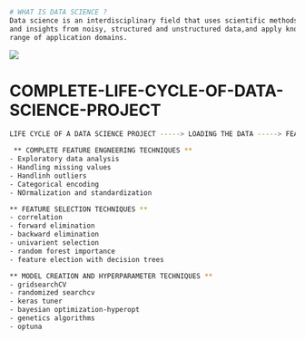 ```bash
# WHAT IS DATA SCIENCE ?
Data science is an interdisciplinary field that uses scientific methods, processes, algorithms and systems to extract knowledge
and insights from noisy, structured and unstructured data,and apply knowledge and actionable insights from data across a broad
range of application domains.
```
![](https://4a98ap3993lcyavjn2w2d1o1-wpengine.netdna-ssl.com/wp-content/uploads/2021/02/ai-ml-dl-ds-venn-diagram-deviq.png)

# COMPLETE-LIFE-CYCLE-OF-DATA-SCIENCE-PROJECT

```bash
LIFE CYCLE OF A DATA SCIENCE PROJECT -----> LOADING THE DATA -----> FEATURE ENGNEERING ----->FEATURE SELECTION -----> MODEL CREATION AND HYPER PARAMETER TUNING ----->MODEL DEPLOYMENT ------>MODEL MONITORING AND RETRAINING
```
```bash
 ** COMPLETE FEATURE ENGNEERING TECHNIQUES **
- Exploratory data analysis
- Handling missing values
- Handlinh outliers
- Categorical encoding
- NOrmalization and standardization
```
```bash
** FEATURE SELECTION TECHNIQUES **
- correlation
- forward elimination
- backward elimination
- univarient selection
- random forest importance
- feature election with decision trees
```
```bash
** MODEL CREATION AND HYPERPARAMETER TECHNIQUES **
- gridsearchCV
- randomized searchcv
- keras tuner
- bayesian optimization-hyperopt
- genetics algorithms
- optuna


